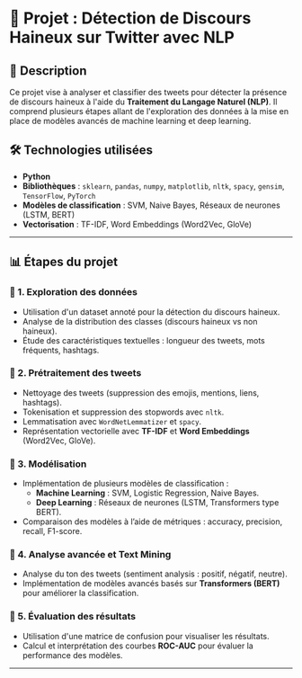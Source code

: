 # 📌 Projet : Détection de Discours Haineux sur Twitter avec NLP

## 📖 Description
Ce projet vise à analyser et classifier des tweets pour détecter la présence de discours haineux à l'aide du **Traitement du Langage Naturel (NLP)**. Il comprend plusieurs étapes allant de l'exploration des données à la mise en place de modèles avancés de machine learning et deep learning.

## 🛠 Technologies utilisées
- **Python**
- **Bibliothèques** : `sklearn`, `pandas`, `numpy`, `matplotlib`, `nltk`, `spacy`, `gensim`, `TensorFlow`, `PyTorch`
- **Modèles de classification** : SVM, Naive Bayes, Réseaux de neurones (LSTM, BERT)
- **Vectorisation** : TF-IDF, Word Embeddings (Word2Vec, GloVe)

---

## 📊 Étapes du projet

### 🔹 1. Exploration des données
- Utilisation d'un dataset annoté pour la détection du discours haineux.
- Analyse de la distribution des classes (discours haineux vs non haineux).
- Étude des caractéristiques textuelles : longueur des tweets, mots fréquents, hashtags.

### 🔹 2. Prétraitement des tweets
- Nettoyage des tweets (suppression des emojis, mentions, liens, hashtags).
- Tokenisation et suppression des stopwords avec `nltk`.
- Lemmatisation avec `WordNetLemmatizer` et `spacy`.
- Représentation vectorielle avec **TF-IDF** et **Word Embeddings** (Word2Vec, GloVe).

### 🔹 3. Modélisation
- Implémentation de plusieurs modèles de classification :
  - **Machine Learning** : SVM, Logistic Regression, Naive Bayes.
  - **Deep Learning** : Réseaux de neurones (LSTM, Transformers type BERT).
- Comparaison des modèles à l’aide de métriques : accuracy, precision, recall, F1-score.

### 🔹 4. Analyse avancée et Text Mining
- Analyse du ton des tweets (sentiment analysis : positif, négatif, neutre).
- Implémentation de modèles avancés basés sur **Transformers (BERT)** pour améliorer la classification.

### 🔹 5. Évaluation des résultats
- Utilisation d'une matrice de confusion pour visualiser les résultats.
- Calcul et interprétation des courbes **ROC-AUC** pour évaluer la performance des modèles.


---


